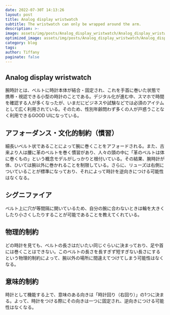 ```yaml
---
date: 2022-07-30T 14:13:26
layout: post
title: Analog display wristwatch
subtitle: The wristwatch can only be wrapped around the arm.
description: >-
image: assets/img/posts/Analog_display_wristwatch/Analog_display_wristwatch.jpg
optimized_image: assets/img/posts/Analog_display_wristwatch/Analog_display_wristwatch_resized_thumbnail.jpg
category: blog
tags: 
author: Tiffany
paginate: false
---
```


## Analog display wristwatch

腕時計とは、ベルトに時計本体が結合・固定され、これを手首に巻いた状態で携帯・視認できる小型の時計のことである。デジタル化が進む中、スマホで時間を確認する人が多くなったが、いまだにビジネスや試験などでは必須のアイテムとして広く利用されている。そのため、性別年齢問わず多くの人が戸惑うことなく利用できるGOOD UIになっている。

## アフォーダンス・文化的制約（慣習）

細長いベルト状であることによって腕に巻くことをアフォードされる。また、古来より人は腰に革のベルトを巻く慣習があり、人々の頭の中に「革のベルトは体に巻くもの」という概念モデルがしっかりと根付いている。その結果、腕時計が体、ひいては腕以外に巻かれることを制限している。さらに、リューズは右側についていることが標準になっており、それによって時計を逆向きにつける可能性はなくなる。

## シグニファイア

ベルト上に穴が等間隔に開いているため、自分の腕に合わないときは輪を大きくしたり小さくしたりすることが可能であることを教えてくれている。

## 物理的制約

どの時計を見ても、ベルトの長さはだいたい同じぐらいに決まっており、足や首には巻くことはできない。このベルトの長さを長すぎず短すぎない長さにするという物理的制約によって、腕以外の場所に間違えてつけてしまう可能性はなくなる。

## 意味的制約

時計として機能する上で、意味のある向きは「時計回り（右回り）」の1つに決まる。よって、時計をつける際にその向きは一つに固定され、逆向きにつける可能性はなくなる。